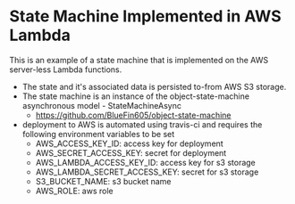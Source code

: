 # State Machine Implemented in AWS Lambda

This is an example of a state machine that is implemented on the AWS server-less Lambda functions.  
- The state and it's associated data is persisted to-from AWS S3 storage.
- The state machine is an instance of the object-state-machine asynchronous model - StateMachineAsync 
    - https://github.com/BlueFin605/object-state-machine
- deployment to AWS is automated using travis-ci and requires the following environment variables to be set
    - AWS_ACCESS_KEY_ID: access key for deployment
    - AWS_SECRET_ACCESS_KEY: secret for deployment
    - AWS_LAMBDA_ACCESS_KEY_ID: access key for s3 storage
    - AWS_LAMBDA_SECRET_ACCESS_KEY: secret for s3 storage
    - S3_BUCKET_NAME: s3 bucket name
    - AWS_ROLE: aws role


